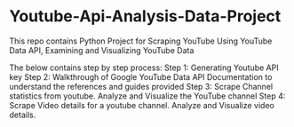 # Youtube-Api-Analysis-Data-Project
This repo contains Python Project for Scraping YouTube Using YouTube Data API, Examining and Visualizing YouTube Data

The below contains step by step process:
Step 1: Generating Youtube API key
Step 2: Walkthrough of Google YouTube Data API Documentation to understand the references and guides provided
Step 3: Scrape Channel statistics from youtube. Analyze and Visualize the YouTube channel
Step 4: Scrape Video details for a youtube channel. Analyze and Visualize video details.
